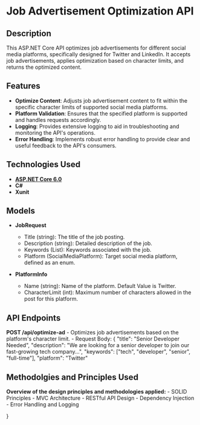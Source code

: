 # Job Advertisement Optimization API

## Description
This ASP.NET Core API optimizes job advertisements for different social media platforms, specifically designed for Twitter and LinkedIn. It accepts job advertisements, applies optimization based on character limits, and returns the optimized content.

## Features
- **Optimize Content**: Adjusts job advertisement content to fit within the specific character limits of supported social media platforms.
- **Platform Validation**: Ensures that the specified platform is supported and handles requests accordingly.
- **Logging**: Provides extensive logging to aid in troubleshooting and monitoring the API's operations.
- **Error Handling**: Implements robust error handling to provide clear and useful feedback to the API's consumers.

## Technologies Used
- **[ASP.NET Core 6.0](https://dotnet.microsoft.com/download/dotnet/6.0)**
- **C#**
- **Xunit**

## Models
- **JobRequest**
    - Title (string): The title of the job posting.
    - Description (string): Detailed description of the job.
    - Keywords (List<string>): Keywords associated with the job.
    - Platform (SocialMediaPlatform): Target social media platform, defined as an enum.
      
- **PlatformInfo**
    - Name (string): Name of the platform. Default Value is Twitter.
    - CharacterLimit (int): Maximum number of characters allowed in the post for this platform. 

## API Endpoints
  **POST /api/optimize-ad**
    - Optimizes job advertisements based on the platform's character limit.
    - Request Body: {
      "title": "Senior Developer Needed",
      "description": "We are looking for a senior developer to join our fast-growing tech company...",
      "keywords": ["tech", "developer", "senior", "full-time"],
      "platform": "Twitter"

## Methodolgies and Principles Used
 **Overview of the design principles and methodologies applied:**
    - SOLID Principles
    - MVC Architecture
    - RESTful API Design
    - Dependency Injection
    - Error Handling and Logging


}


